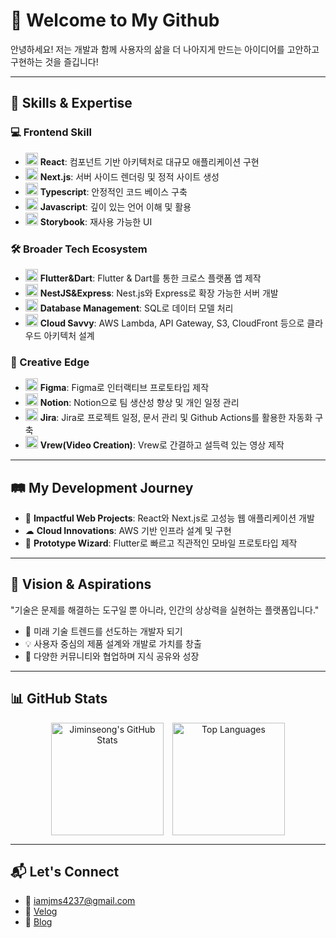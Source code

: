 # 🚀 Welcome to My Github
안녕하세요! 저는 개발과 함께 사용자의 삶을 더 나아지게 만드는 아이디어를 고안하고 구현하는 것을 즐깁니다!

---

## 🌟 Skills & Expertise

### 💻 Frontend Skill
- <img src="https://cdn.simpleicons.org/react/61DAFB" alt="React" width="20"/> **React**: 컴포넌트 기반 아키텍처로 대규모 애플리케이션 구현
- <img src="https://cdn.simpleicons.org/nextdotjs/FFFFFF" alt="Next.js" width="20"/> **Next.js**: 서버 사이드 렌더링 및 정적 사이트 생성
- <img src="https://cdn.simpleicons.org/typescript/3178C6" alt="Typescript" width="20"/> **Typescript**: 안정적인 코드 베이스 구축
- <img src="https://cdn.simpleicons.org/javascript/F7DF1E" alt="Javascript" width="20"/> **Javascript**: 깊이 있는 언어 이해 및 활용
- <img src="https://cdn.simpleicons.org/storybook/FF4785" alt="Storybook" width="20"/> **Storybook**: 재사용 가능한 UI

### 🛠️ Broader Tech Ecosystem
- <img src="https://cdn.simpleicons.org/flutter/02569B" alt="Flutter" width="20"/> **Flutter&Dart**: Flutter & Dart를 통한 크로스 플랫폼 앱 제작
- <img src="https://cdn.simpleicons.org/nestjs/E0234E" alt="NestJS" width="20"/> **NestJS&Express**: Nest.js와 Express로 확장 가능한 서버 개발
- <img src="https://cdn.simpleicons.org/postgresql/4169E1" alt="PostgreSQL" width="20"/> **Database Management**: SQL로 데이터 모델 처리
- <img src="https://cdn.simpleicons.org/amazon/569A31" alt="AWS" width="20"/> **Cloud Savvy**: AWS Lambda, API Gateway, S3, CloudFront 등으로 클라우드 아키텍처 설계

### 🎨 Creative Edge
- <img src="https://cdn.simpleicons.org/figma/F24E1E" alt="Figma" width="20"/> **Figma**: Figma로 인터랙티브 프로토타입 제작
- <img src="https://cdn.simpleicons.org/notion/FFFFFF" alt="Notion" width="20"/> **Notion**: Notion으로 팀 생산성 향상 및 개인 일정 관리
- <img src="https://cdn.simpleicons.org/jira/0052CC" alt="Jira" width="20"/> **Jira**: Jira로 프로젝트 일정, 문서 관리 및 Github Actions를 활용한 자동화 구축
- <img src="https://cdn.simpleicons.org/vimeo/1AB7EA" alt="Vimeo" width="20"/> **Vrew(Video Creation)**: Vrew로 간결하고 설득력 있는 영상 제작

---

## 🛤️ My Development Journey
- 🌟 **Impactful Web Projects**: React와 Next.js로 고성능 웹 애플리케이션 개발
- ☁ **Cloud Innovations**: AWS 기반 인프라 설계 및 구현
- 📱 **Prototype Wizard**: Flutter로 빠르고 직관적인 모바일 프로토타입 제작

---

## 🌌 Vision & Aspirations
"기술은 문제를 해결하는 도구일 뿐 아니라, 인간의 상상력을 실현하는 플랫폼입니다."
- 🚀 미래 기술 트렌드를 선도하는 개발자 되기
- 💡 사용자 중심의 제품 설계와 개발로 가치를 창출
- 🤝 다양한 커뮤니티와 협업하며 지식 공유와 성장

---

## 📊 GitHub Stats

<div align="center" style="display: flex; justify-content: center; align-items: center; gap: 1em;">
  <img src="https://github-readme-stats.vercel.app/api?username=jiminseong&show_icons=true&theme=radical" alt="Jiminseong's GitHub Stats" height="180px" />
  <img src="https://github-readme-stats.vercel.app/api/top-langs/?username=jiminseong&layout=compact&theme=radical" alt="Top Languages" height="180px" />
</div>

---

## 📬 Let's Connect
- 📧 [iamjms4237@gmail.com](mailto:iamjms4237@gmail.com)
- 📝 [Velog](https://velog.io/@jimycoidng)
- 📝 [Blog](https://jiminseong.com)
